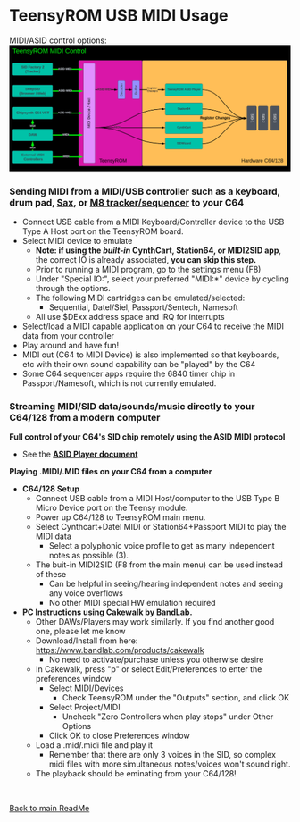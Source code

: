 
# TeensyROM USB MIDI Usage

MIDI/ASID control options:
![Control Options](/media/MIDI-ASID%20paths.png)

### Sending MIDI from a MIDI/USB controller such as a keyboard, drum pad, [Sax](https://www.akaipro.com/ewi-usb), or [M8 tracker/sequencer](https://dirtywave.com/) to your C64
  * Connect USB cable from a MIDI Keyboard/Controller device to the USB Type A Host port on the TeensyROM board.
  * Select MIDI device to emulate
    * **Note: if using the ***built-in*** CynthCart, Station64, or MIDI2SID app**, the correct IO is already associated, **you can skip this step.**
    * Prior to running a MIDI program, go to the settings menu (F8) 
    * Under "Special IO:", select your preferred "MIDI:*" device by cycling through the options.
    * The following MIDI cartridges can be emulated/selected:
      * Sequential, Datel/Siel, Passport/Sentech, Namesoft
    * All use $DExx address space and IRQ for interrupts
  * Select/load a MIDI capable application on your C64 to receive the MIDI data from your controller
  * Play around and have fun!
  * MIDI out (C64 to MIDI Device) is also implemented so that keyboards, etc with their own sound capability can be "played" by the C64
  * Some C64 sequencer apps require the 6840 timer chip in Passport/Namesoft, which is not currently emulated.

### Streaming MIDI/SID data/sounds/music directly to your C64/128 from a modern computer
  **Full control of your C64's SID chip remotely using the ASID MIDI protocol**
  * See the **[ASID Player document](/docs/ASID_Player.md)**

  **Playing .MIDI/.MID files on your C64 from a computer**
  * **C64/128 Setup**
    * Connect USB cable from a MIDI Host/computer to the USB Type B Micro Device port on the Teensy module.
    * Power up C64/128 to TeensyROM main menu.
    * Select Cynthcart+Datel MIDI or Station64+Passport MIDI to play the MIDI data
      * Select a polyphonic voice profile to get as many independent notes as possible (3).
    * The buit-in MIDI2SID (F8 from the main menu) can be used instead of these
      * Can be helpful in seeing/hearing independent notes and seeing any voice overflows
      * No other MIDI special HW emulation required
  * **PC Instructions using Cakewalk by BandLab.**
    * Other DAWs/Players may work similarly.  If you find another good one, please let me know
    * Download/Install from here: https://www.bandlab.com/products/cakewalk
      * No need to activate/purchase unless you otherwise desire
    * In Cakewalk, press "p" or select Edit/Preferences to enter the preferences window
      * Select MIDI/Devices
        * Check TeensyROM under the "Outputs" section, and click OK
      * Select Project/MIDI
        * Uncheck "Zero Controllers when play stops" under Other Options
      * Click OK to close Preferences window
    * Load a .mid/.midi file and play it
      * Remember that there are only 3 voices in the SID, so complex midi files with more simultaneous notes/voices won't sound right.
    * The playback should be eminating from your C64/128!

<br>

[Back to main ReadMe](/README.md)

